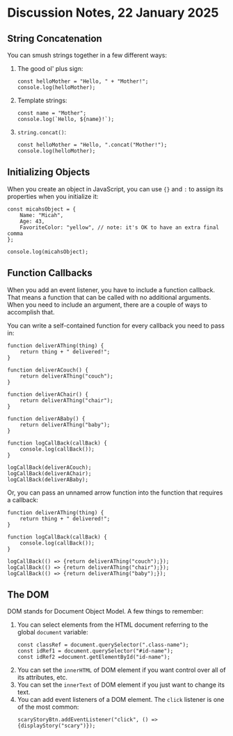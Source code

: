 # Discussion Notes, 22 January 2025
## String Concatenation
You can smush strings together in a few different ways:
1. The good ol' plus sign: 
    ```JS
    const helloMother = "Hello, " + "Mother!";
    console.log(helloMother);
    ```
1. Template strings:
    ```JS
    const name = "Mother";
    console.log(`Hello, ${name}!`);
    ```
1. `string.concat()`:
    ```JS
    const helloMother = "Hello, ".concat("Mother!");
    console.log(helloMother);
    ```
## Initializing Objects
When you create an object in JavaScript, you can use `{}` and `:` to assign its properties when you initialize it: 
```JS
const micahsObject = {
    Name: "Micah",
    Age: 43,
    FavoriteColor: "yellow", // note: it's OK to have an extra final comma
};

console.log(micahsObject);
```

## Function Callbacks
When you add an event listener, you have to include a function callback. That means a function that can be called with no additional arguments. When you need to include an argument, there are a couple of ways to accomplish that. 

You can write a self-contained function for every callback you need to pass in:
```JS
function deliverAThing(thing) {
    return thing + " delivered!";
}

function deliverACouch() {
    return deliverAThing("couch");
}

function deliverAChair() {
    return deliverAThing("chair");
}

function deliverABaby() {
    return deliverAThing("baby");
}

function logCallBack(callBack) {
    console.log(callBack());
}

logCallBack(deliverACouch);
logCallBack(deliverAChair);
logCallBack(deliverABaby);
```

Or, you can pass an unnamed arrow function into the function that requires a callback:
```JS
function deliverAThing(thing) {
    return thing + " delivered!";
}

function logCallBack(callBack) {
    console.log(callBack());
}

logCallBack(() => {return deliverAThing("couch");});
logCallBack(() => {return deliverAThing("chair");});
logCallBack(() => {return deliverAThing("baby");});
```
## The DOM
DOM stands for Document Object Model. A few things to remember: 
1. You can select elements from the HTML document referring to the global `document` variable: 
    ```JS
    const classRef = document.querySelector(".class-name");
    const idRef1 = document.querySelector("#id-name");
    const idRef2 =document.getElementById("id-name");
    ```
1. You can set the `innerHTML` of DOM element if you want control over all of its attributes, etc.
1. You can set the `innerText` of DOM element if you just want to change its text.
1. You can add event listeners of a DOM element. The `click` listener is one of the most common:
    ```JS
    scaryStoryBtn.addEventListener("click", () => {displayStory("scary")});
    ```
